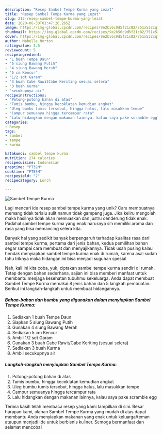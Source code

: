 ```yaml
---
description: "Resep Sambel Tempe Kurma yang Lezat"
title: "Resep Sambel Tempe Kurma yang Lezat"
slug: 212-resep-sambel-tempe-kurma-yang-lezat
date: 2020-06-30T01:47:26.265Z
image: https://img-global.cpcdn.com/recipes/9e2b56c9d5f21c82/751x532cq70/sambel-tempe-kurma-foto-resep-utama.jpg
thumbnail: https://img-global.cpcdn.com/recipes/9e2b56c9d5f21c82/751x532cq70/sambel-tempe-kurma-foto-resep-utama.jpg
cover: https://img-global.cpcdn.com/recipes/9e2b56c9d5f21c82/751x532cq70/sambel-tempe-kurma-foto-resep-utama.jpg
author: Mabelle Norton
ratingvalue: 3.6
reviewcount: 5
recipeingredient:
- "1 buah Tempe Daun"
- "5 siung Bawang Putih"
- "4 siung Bawang Merah"
- "5 cm Kencur"
- "1/2 sdt Garam"
- "3 buah Cabe RawitCabe Keriting sesuai selera"
- "3 buah Kurma"
- "secukupnya air"
recipeinstructions:
- "Potong-potong bahan di atas"
- "Tumis bumbu, hingga kecoklatan kemudian angkat"
- "Uleg bumbu tumis tersebut, hingga halus, lalu masukkan tempe"
- "Campur semuanya hingga tercampur rata"
- "Lalu hidangkan dengan makanan lainnya, kalau saya pake scramble egg"
categories:
- Resep
tags:
- sambel
- tempe
- kurma

katakunci: sambel tempe kurma 
nutrition: 274 calories
recipecuisine: Indonesian
preptime: "PT32M"
cooktime: "PT55M"
recipeyield: "2"
recipecategory: Lunch

---
```



![Sambel Tempe Kurma](https://img-global.cpcdn.com/recipes/9e2b56c9d5f21c82/751x532cq70/sambel-tempe-kurma-foto-resep-utama.jpg)

Lagi mencari ide resep sambel tempe kurma yang unik? Cara membuatnya memang tidak terlalu sulit namun tidak gampang juga. Jika keliru mengolah maka hasilnya tidak akan memuaskan dan justru cenderung tidak enak. Padahal sambel tempe kurma yang enak harusnya sih memiliki aroma dan rasa yang bisa memancing selera kita.



Banyak hal yang sedikit banyak berpengaruh terhadap kualitas rasa dari sambel tempe kurma, pertama dari jenis bahan, kedua pemilihan bahan segar sampai cara membuat dan menyajikannya. Tidak usah pusing kalau hendak menyiapkan sambel tempe kurma enak di rumah, karena asal sudah tahu triknya maka hidangan ini bisa menjadi suguhan spesial.


Nah, kali ini kita coba, yuk, ciptakan sambel tempe kurma sendiri di rumah. Tetap dengan bahan sederhana, sajian ini bisa memberi manfaat untuk membantu menjaga kesehatan tubuhmu sekeluarga. Anda dapat membuat Sambel Tempe Kurma memakai 8 jenis bahan dan 5 langkah pembuatan. Berikut ini langkah-langkah untuk membuat hidangannya.

<!--inarticleads1-->

##### Bahan-bahan dan bumbu yang digunakan dalam menyiapkan Sambel Tempe Kurma:

1. Sediakan 1 buah Tempe Daun
1. Siapkan 5 siung Bawang Putih
1. Gunakan 4 siung Bawang Merah
1. Sediakan 5 cm Kencur
1. Ambil 1/2 sdt Garam
1. Gunakan 3 buah Cabe Rawit/Cabe Keriting (sesuai selera)
1. Sediakan 3 buah Kurma
1. Ambil secukupnya air




<!--inarticleads2-->

##### Langkah-langkah menyiapkan Sambel Tempe Kurma:

1. Potong-potong bahan di atas
1. Tumis bumbu, hingga kecoklatan kemudian angkat
1. Uleg bumbu tumis tersebut, hingga halus, lalu masukkan tempe
1. Campur semuanya hingga tercampur rata
1. Lalu hidangkan dengan makanan lainnya, kalau saya pake scramble egg




Terima kasih telah membaca resep yang kami tampilkan di sini. Besar harapan kami, olahan Sambel Tempe Kurma yang mudah di atas dapat membantu Anda menyiapkan makanan yang enak untuk keluarga/teman ataupun menjadi ide untuk berbisnis kuliner. Semoga bermanfaat dan selamat mencoba!
